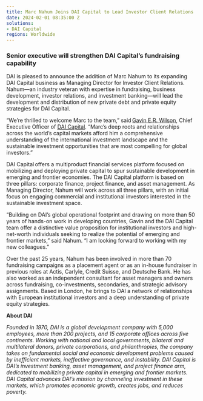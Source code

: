 ```yaml
---
title: Marc Nahum Joins DAI Capital to Lead Investor Client Relations
date: 2024-02-01 08:35:00 Z
solutions:
- DAI Capital
regions: Worldwide
---
```


### Senior executive will strengthen DAI Capital’s fundraising capability 

DAI is pleased to announce the addition of Marc Nahum to its expanding DAI Capital business as Managing Director for Investor Client Relations. Nahum—an industry veteran with expertise in fundraising, business development, investor relations, and investment banking—will lead the development and distribution of new private debt and private equity strategies for DAI Capital. 

“We’re thrilled to welcome Marc to the team,” said [Gavin E.R. Wilson](https://www.dai.com/who-we-are/leadership/gavin-wilson), Chief Executive Officer of [DAI Capital](https://www.dai.com/our-work/solutions/dai-capital). “Marc’s deep roots and relationships across the world’s capital markets afford him a comprehensive understanding of the international investment landscape and the sustainable investment opportunities that are most compelling for global investors.” 

DAI Capital offers a multiproduct financial services platform focused on mobilizing and deploying private capital to spur sustainable development in emerging and frontier economies. The DAI Capital platform is based on three pillars: corporate finance, project finance, and asset management. As Managing Director, Nahum will work across all three pillars, with an initial focus on engaging commercial and institutional investors interested in the sustainable investment space. 

“Building on DAI’s global operational footprint and drawing on more than 50 years of hands-on work in developing countries, Gavin and the DAI Capital team offer a distinctive value proposition for institutional investors and high-net-worth individuals seeking to realize the potential of emerging and frontier markets,” said Nahum. “I am looking forward to working with my new colleagues.”  

Over the past 25 years, Nahum has been involved in more than 70 fundraising campaigns as a placement agent or as an in-house fundraiser in previous roles at Actis, Carlyle, Credit Suisse, and Deutsche Bank. He has also worked as an independent consultant for asset managers and owners across fundraising, co-investments, secondaries, and strategic advisory assignments. Based in London, he brings to DAI a network of relationships with European institutional investors and a deep understanding of private equity strategies. 
 
**About DAI**

*Founded in 1970, DAI is a global development company with 5,000 employees, more than 200 projects, and 15 corporate offices across five continents. Working with national and local governments, bilateral and multilateral donors, private corporations, and philanthropies, the company takes on fundamental social and economic development problems caused by inefficient markets, ineffective governance, and instability. DAI Capital is DAI’s investment banking, asset management, and project finance arm, dedicated to mobilizing private capital in emerging and frontier markets. DAI Capital advances DAI’s mission by channeling investment in these markets, which promotes economic growth, creates jobs, and reduces poverty.*